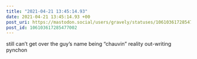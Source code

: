 ```yaml
---
title: "2021-04-21 13:45:14.93"
date: 2021-04-21 13:45:14.93 +00
post_uri: https://mastodon.social/users/gravely/statuses/106103617285477002
post_id: 106103617285477002
---
```

still can’t get over the guy’s name being “chauvin” reality out-writing pynchon


